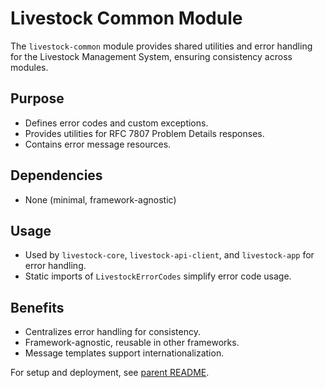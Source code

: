 # Livestock Common Module

The `livestock-common` module provides shared utilities and error handling for the Livestock
Management System, ensuring consistency across modules.

## Purpose

- Defines error codes and custom exceptions.
- Provides utilities for RFC 7807 Problem Details responses.
- Contains error message resources.

## Dependencies

- None (minimal, framework-agnostic)

## Usage

- Used by `livestock-core`, `livestock-api-client`, and `livestock-app` for error handling.
- Static imports of `LivestockErrorCodes` simplify error code usage.

## Benefits

- Centralizes error handling for consistency.
- Framework-agnostic, reusable in other frameworks.
- Message templates support internationalization.

For setup and deployment, see [parent README](../../README.md).
